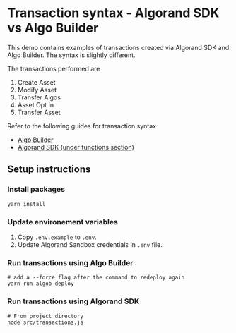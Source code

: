 # Transaction syntax - Algorand SDK vs Algo Builder
This demo contains examples of transactions created via Algorand SDK and Algo Builder. The syntax is slightly different.

The transactions performed are
1. Create Asset
2. Modify Asset
3. Transfer Algos
4. Asset Opt In
5. Transfer Asset

Refer to the following guides for transaction syntax

- [Algo Builder](https://algobuilder.dev/guide/execute-transaction.html)
- [Algorand SDK (under functions section)](https://algorand.github.io/js-algorand-sdk/modules.html)

## Setup instructions

### Install packages
```
yarn install
```

### Update environement variables
1. Copy `.env.example` to `.env`.
2. Update Algorand Sandbox credentials in `.env` file.

### Run transactions using Algo Builder
```
# add a --force flag after the command to redeploy again
yarn run algob deploy
```

### Run transactions using Algorand SDK
```
# From project directory
node src/transactions.js
```

